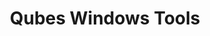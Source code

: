 ---
lang: de
layout: doc
redirect_from:
- /de/doc/WindowsAppVms/
- /de/doc/WindowsTools/
- /de/doc/WindowsTools3/
- /de/doc/windows-appvms/
- /de/doc/windows-tools-3/
- /de/doc/windows-tools/
- /de/wiki/WindowsAppVms/
- /de/wiki/WindowsTools/
redirect_to: https://github.com/Qubes-Community/Contents/blob/master/docs/os/windows/windows-tools.md
ref: 86
title: Qubes Windows Tools
---
